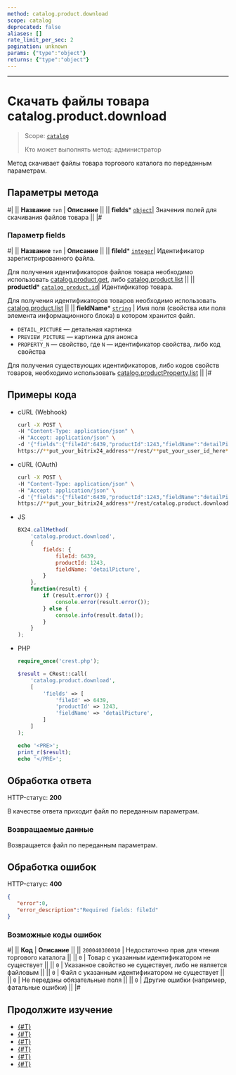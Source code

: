 ```yaml
---
method: catalog.product.download
scope: catalog
deprecated: false
aliases: []
rate_limit_per_sec: 2
pagination: unknown
params: {"type":"object"}
returns: {"type":"object"}
---
```



---

# Скачать файлы товара catalog.product.download

> Scope: [`catalog`](../../scopes/permissions.md)
>
> Кто может выполнять метод: администратор

Метод скачивает файлы товара торгового каталога по переданным параметрам.

## Параметры метода



#|
|| **Название**
`тип` | **Описание** ||
|| **fields*** 
 [`object`](../../data-types.md)| Значения полей для скачивания файлов товара ||
|#

### Параметр fields



#|
|| **Название**
`тип` | **Описание** ||
|| **fileId*** 
 [`integer`](../../data-types.md)| Идентификатор зарегистрированного файла.

Для получения идентификаторов файлов товара необходимо использовать [catalog.product.get](./catalog-product-get.md), либо [catalog.product.list](./catalog-product-list.md)
 ||
|| **productId*** 
 [`catalog_product.id`](../data-types.md#catalog_product)| Идентификатор товара.

Для получения идентификаторов товаров необходимо использовать [catalog.product.list](./catalog-product-list.md)
 ||
|| **fieldName*** 
[`string`](../../data-types.md) | Имя поля (свойства или поля элемента информационного блока) в котором хранится файл.

- `DETAIL_PICTURE` — детальная картинка
- `PREVIEW_PICTURE` — картинка для анонса
- `PROPERTY_N` — свойство, где `N` — идентификатор свойства, либо код свойства

Для получения существующих идентификаторов, либо кодов свойств товаров, необходимо использовать [catalog.productProperty.list](../product-property/catalog-product-property-list.md)
 ||
|#



## Примеры кода





- cURL (Webhook)

    ```bash
    curl -X POST \
    -H "Content-Type: application/json" \
    -H "Accept: application/json" \
    -d '{"fields":{"fileId":6439,"productId":1243,"fieldName":"detailPicture"}}' \
    https://**put_your_bitrix24_address**/rest/**put_your_user_id_here**/**put_your_webhook_here**/catalog.product.download
    ```

- cURL (OAuth)

    ```bash
    curl -X POST \
    -H "Content-Type: application/json" \
    -H "Accept: application/json" \
    -d '{"fields":{"fileId":6439,"productId":1243,"fieldName":"detailPicture"},"auth":"**put_access_token_here**"}' \
    https://**put_your_bitrix24_address**/rest/catalog.product.download
    ```

- JS

    ```js
    BX24.callMethod(
        'catalog.product.download',
        {
            fields: {
                fileId: 6439,
                productId: 1243,
                fieldName: 'detailPicture',
            }
        },
        function(result) {
            if (result.error()) {
                console.error(result.error());
            } else {
                console.info(result.data());
            }
        }
    );
    ```

- PHP

    ```php
    require_once('crest.php');

    $result = CRest::call(
        'catalog.product.download',
        [
            'fields' => [
                'fileId' => 6439,
                'productId' => 1243,
                'fieldName' => 'detailPicture',
            ]
        ]
    );

    echo '<PRE>';
    print_r($result);
    echo '</PRE>';
    ```



## Обработка ответа

HTTP-статус: **200**

В качестве ответа приходит файл по переданным параметрам.

### Возвращаемые данные

Возвращается файл по переданным параметрам.

## Обработка ошибок

HTTP-статус: **400**

```json
{	
   "error":0,
   "error_description":"Required fields: fileId"
}
```



### Возможные коды ошибок

#|
|| **Код** | **Описание** ||
|| `200040300010` | Недостаточно прав для чтения торгового каталога ||
|| `0` | Товар с указанным идентификатором не существует ||
|| `0` | Указанное свойство не существует, либо не является файловым ||
|| `0` | Файл с указанным идентификатором не существует ||
|| `0` | Не переданы обязательные поля ||
|| `0` | Другие ошибки (например, фатальные ошибки) ||
|#



## Продолжите изучение 

- [{#T}](./catalog-product-add.md)
- [{#T}](./catalog-product-update.md)
- [{#T}](./catalog-product-get.md)
- [{#T}](./catalog-product-list.md)
- [{#T}](./catalog-product-delete.md)
- [{#T}](./catalog-product-get-fields-by-filter.md)

